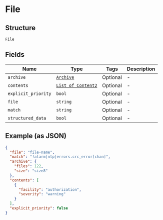 
# File

## Structure

`File`

## Fields

| Name | Type | Tags | Description |
|  --- | --- | --- | --- |
| `archive` | [`Archive`](../../doc/models/archive.md) | Optional | - |
| `contents` | [`List of Content2`](../../doc/models/content-2.md) | Optional | - |
| `explicit_priority` | `bool` | Optional | - |
| `file` | `string` | Optional | - |
| `match` | `string` | Optional | - |
| `structured_data` | `bool` | Optional | - |

## Example (as JSON)

```json
{
  "file": "file-name",
  "match": "!alarm|ntp|errors.crc_error[chan]",
  "archive": {
    "files": 122,
    "size": "size8"
  },
  "contents": [
    {
      "facility": "authorization",
      "severity": "warning"
    }
  ],
  "explicit_priority": false
}
```

